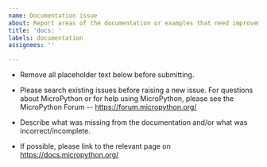 ```yaml
---
name: Documentation issue
about: Report areas of the documentation or examples that need improvement
title: 'docs: '
labels: documentation
assignees: ''

---
```


* Remove all placeholder text below before submitting.

* Please search existing issues before raising a new issue. For questions about MicroPython or for help using MicroPython, please see the MicroPython Forum -- https://forum.micropython.org/

* Describe what was missing from the documentation and/or what was incorrect/incomplete.

* If possible, please link to the relevant page on https://docs.micropython.org/
